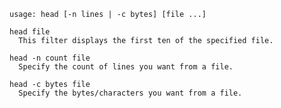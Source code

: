 `usage: head [-n lines | -c bytes] [file ...]`

```
head file
  This filter displays the first ten of the specified file.

head -n count file
  Specify the count of lines you want from a file.

head -c bytes file
  Specify the bytes/characters you want from a file.
```